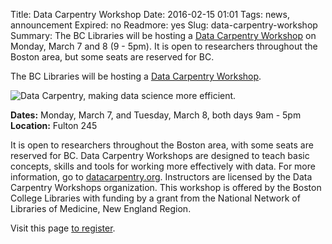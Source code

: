 Title: Data Carpentry Workshop
Date: 2016-02-15 01:01 
Tags: news, announcement
Expired: no 
Readmore: yes
Slug: data-carpentry-workshop
Summary: The BC Libraries will be hosting a <a href="https://www.eventbrite.com/e/boston-college-libraries-data-carpentry-workshop-tickets-20995895288" target="_blank" rel="noopener">Data Carpentry Workshop</a> on Monday, March 7 and 8 (9 - 5pm).  It is open to researchers throughout the Boston area, but some seats are reserved for BC.


The BC Libraries will be hosting a <a href="https://www.eventbrite.com/e/boston-college-libraries-data-carpentry-workshop-tickets-20995895288" target="_blank" rel="noopener">Data Carpentry Workshop</a>.

<img src="/theme/img/news/2016-02/datacarpentry.png" alt="Data Carpentry, making data science more efficient.">

<strong>Dates:</strong>  Monday, March 7, and Tuesday, March 8, both days 9am - 5pm <br />
<strong>Location:</strong>  Fulton 245


It is open to researchers throughout the Boston area, with some seats are reserved for BC. Data Carpentry Workshops are designed to teach basic concepts, skills and tools for working more effectively with data.  For more information, go to <a href="http://www.datacarpentry.org/" target="_blank" rel="noopener">datacarpentry.org</a>. Instructors are licensed by the Data Carpentry Workshops organization. This workshop is offered by the Boston College Libraries with funding by a grant from the National Network of Libraries of Medicine,  New England Region.

Visit this page <a href="https://www.eventbrite.com/e/boston-college-libraries-data-carpentry-workshop-tickets-20995895288" target="_blank" rel="noopener">to register</a>.


<!-- USEFUL CUT AND PASTE STUFF.

<img src="/theme/img/news/201X-XX/XXXX.png" alt="words" class="float_left">

<img src="/theme/img/news/201X-XX/XXXX.png" alt="words" class="float_right">

<a href="#" target="_blank" rel="noopener">

-->